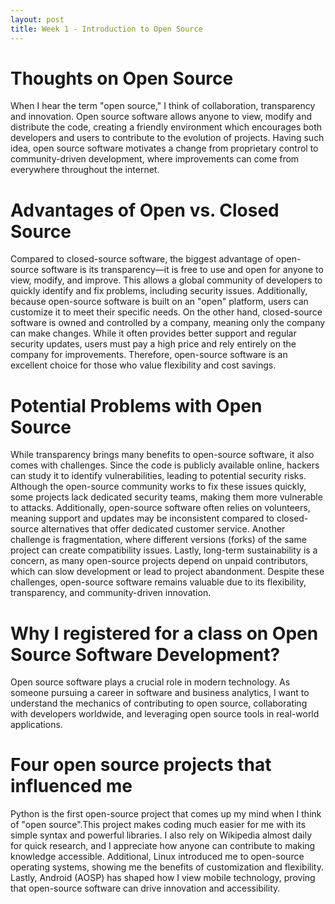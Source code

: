 ```yaml
---
layout: post
title: Week 1 - Introduction to Open Source
---
```

# Thoughts on Open Source
When I hear the term "open source," I think of collaboration, transparency and innovation. Open source software allows anyone to view, modify and distribute the code, creating a friendly environment which encourages both developers and users to contribute to the evolution of projects. Having such idea, open source software motivates a change from proprietary control to community-driven development, where improvements can come from everywhere throughout the internet.

# Advantages of Open vs. Closed Source
Compared to closed-source software, the biggest advantage of open-source software is its transparency—it is free to use and open for anyone to view, modify, and improve. This allows a global community of developers to quickly identify and fix problems, including security issues. Additionally, because open-source software is built on an "open" platform, users can customize it to meet their specific needs. On the other hand, closed-source software is owned and controlled by a company, meaning only the company can make changes. While it often provides better support and regular security updates, users must pay a high price and rely entirely on the company for improvements. Therefore, open-source software is an excellent choice for those who value flexibility and cost savings.

# Potential Problems with Open Source
While transparency brings many benefits to open-source software, it also comes with challenges. Since the code is publicly available online, hackers can study it to identify vulnerabilities, leading to potential security risks. Although the open-source community works to fix these issues quickly, some projects lack dedicated security teams, making them more vulnerable to attacks. Additionally, open-source software often relies on volunteers, meaning support and updates may be inconsistent compared to closed-source alternatives that offer dedicated customer service. Another challenge is fragmentation, where different versions (forks) of the same project can create compatibility issues. Lastly, long-term sustainability is a concern, as many open-source projects depend on unpaid contributors, which can slow development or lead to project abandonment. Despite these challenges, open-source software remains valuable due to its flexibility, transparency, and community-driven innovation.


# Why I registered for a class on Open Source Software Development?
Open source software plays a crucial role  in modern technology. As someone pursuing a career in software and business analytics, I want to understand the mechanics of contributing to open source, collaborating with developers worldwide, and leveraging open source tools in real-world applications.

# Four open source projects that influenced me
Python is the first open-source project that comes up my mind when I think of "open source".This project makes coding much easier for me with its simple syntax and powerful libraries. I also rely on Wikipedia almost daily for quick research, and I appreciate how anyone can contribute to making knowledge accessible. Additional, Linux introduced me to open-source operating systems, showing me the benefits of customization and flexibility. Lastly, Android (AOSP) has shaped how I view mobile technology, proving that open-source software can drive innovation and accessibility.

